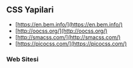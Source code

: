 ## CSS Yapilari
- [https://en.bem.info/](https://en.bem.info/)
- [http://oocss.org/](http://oocss.org/)
- [http://smacss.com/](http://smacss.com/)
- [https://picocss.com/](https://picocss.com/)

### Web Sitesi
